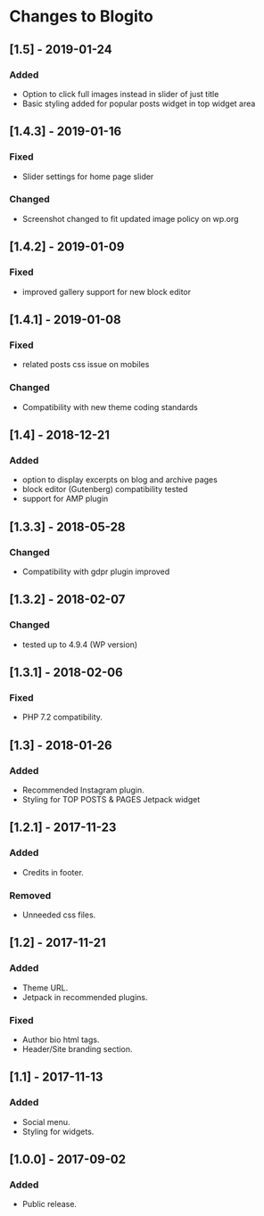 # Changes to Blogito

## [1.5] - 2019-01-24

### Added
- Option to click full images instead in slider of just title
- Basic styling added for popular posts widget in top widget area

## [1.4.3] - 2019-01-16

### Fixed
- Slider settings for home page slider

### Changed
- Screenshot changed to fit updated image policy on wp.org

## [1.4.2] - 2019-01-09

### Fixed
- improved gallery support for new block editor

## [1.4.1] - 2019-01-08

### Fixed
- related posts css issue on mobiles

### Changed
- Compatibility with new theme coding standards

## [1.4] - 2018-12-21

### Added
- option to display excerpts on blog and archive pages
- block editor (Gutenberg) compatibility tested
- support for AMP plugin

## [1.3.3] - 2018-05-28

### Changed
- Compatibility with gdpr plugin improved

## [1.3.2] - 2018-02-07

### Changed
- tested up to 4.9.4 (WP version)

## [1.3.1] - 2018-02-06

### Fixed
- PHP 7.2 compatibility.

## [1.3] - 2018-01-26

### Added
- Recommended Instagram plugin.
- Styling for TOP POSTS & PAGES Jetpack widget

## [1.2.1] - 2017-11-23

### Added
- Credits in footer.
### Removed
- Unneeded css files.

## [1.2] - 2017-11-21

### Added
- Theme URL.
- Jetpack in recommended plugins.

### Fixed
- Author bio html tags.
- Header/Site branding section.

## [1.1] - 2017-11-13

### Added
- Social menu.
- Styling for widgets.


## [1.0.0] - 2017-09-02

### Added
- Public release.
